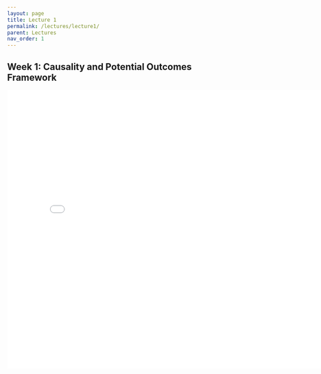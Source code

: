 ```yaml
---
layout: page
title: Lecture 1
permalink: /lectures/lecture1/
parent: Lectures
nav_order: 1
---
```



## Week 1: Causality and Potential Outcomes Framework


<embed src="Lectures/lecture1.pdf" width="800" height="650" type="application/pdf">
